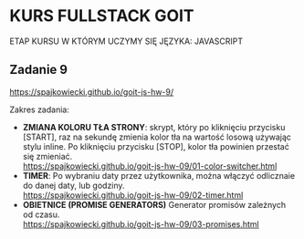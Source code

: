 # KURS FULLSTACK GOIT
ETAP KURSU W KTÓRYM UCZYMY SIĘ JĘZYKA: JAVASCRIPT
## Zadanie 9
https://spajkowiecki.github.io/goit-js-hw-9/

Zakres zadania:
- <b>ZMIANA KOLORU TŁA STRONY</b>:  skrypt, który po kliknięciu przycisku [START], raz na sekundę zmienia kolor tła na wartość losową używając stylu inline. Po kliknięciu przycisku [STOP], kolor tła powinien przestać się zmieniać.</br>
https://spajkowiecki.github.io/goit-js-hw-09/01-color-switcher.html
- <b>TIMER</b>: Po wybraniu daty przez użytkownika, można włączyć odlicznaie do danej daty, lub godziny.</br>
https://spajkowiecki.github.io/goit-js-hw-09/02-timer.html
- <b>OBIETNICE (PROMISE GENERATORS)</b> Generator promisów zależnych od czasu.</br>
https://spajkowiecki.github.io/goit-js-hw-09/03-promises.html

